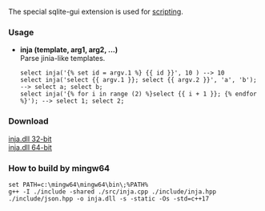 The special sqlite-gui extension is used for [scripting](https://github.com/little-brother/sqlite-gui/wiki#jinja-scripting).

### Usage

* **inja (template, arg1, arg2, ...)**<br>
  Parse jinia-like templates.
  ```
  select inja('{% set id = argv.1 %} {{ id }}', 10 ) --> 10
  select inja('select {{ argv.1 }}; select {{ argv.2 }}', 'a', 'b'); --> select a; select b;
  select inja('{% for i in range (2) %}select {{ i + 1 }}; {% endfor %}'); --> select 1; select 2;
  ``` 

### Download
[inja.dll 32-bit](https://github.com/little-brother/sqlite-extensions/releases/latest/download/inja-x32.zip)<br>
[inja.dll 64-bit](https://github.com/little-brother/sqlite-extensions/releases/latest/download/inja-x64.zip)

### How to build by mingw64
```
set PATH=c:\mingw64\mingw64\bin\;%PATH%
g++ -I ./include -shared ./src/inja.cpp ./include/inja.hpp ./include/json.hpp -o inja.dll -s -static -Os -std=c++17
```